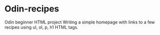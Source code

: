 # Odin-recipes
Odin beginner HTML project
Writing a simple homepage with links to a few recipes using ul, ol, p, h1 HTML tags.